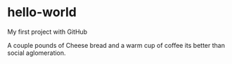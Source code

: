 # hello-world
My first project with GitHub

A couple pounds of Cheese bread and a warm cup of coffee its better than social aglomeration.

